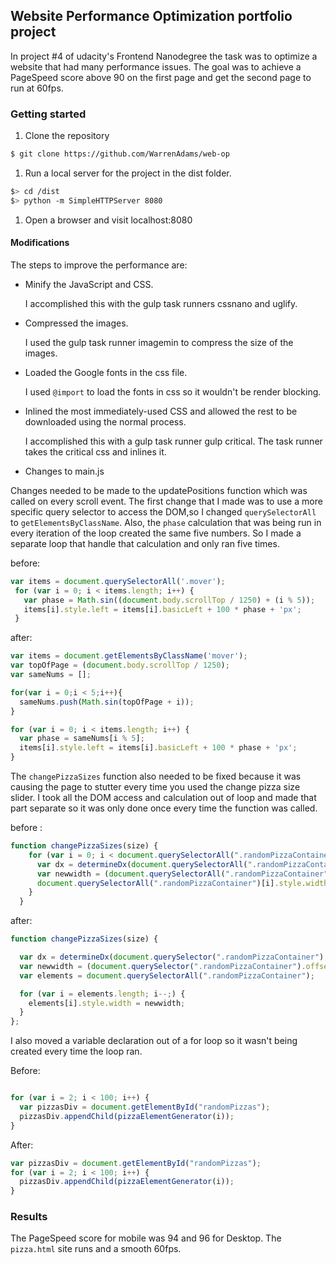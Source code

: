 ## Website Performance Optimization portfolio project

In project #4 of udacity's Frontend Nanodegree the task was to optimize a website that had many
performance issues. The goal was to achieve a PageSpeed score above 90 on the first page and get the second page
to run at 60fps.

### Getting started

1. Clone the repository

  ```bash
  $ git clone https://github.com/WarrenAdams/web-op

  ```

1. Run a local server for the project in the dist folder.

  ```bash
  $> cd /dist
  $> python -m SimpleHTTPServer 8080
  ```

1. Open a browser and visit localhost:8080

#### Modifications

The steps to improve the performance are:

* Minify the JavaScript and CSS.

  I accomplished this with the gulp task runners cssnano and uglify.

* Compressed the images.

  I used the gulp task runner imagemin to compress the size of the images.

* Loaded the Google fonts in the css file.

  I used `@import` to load the fonts in css so it wouldn't be render blocking.

* Inlined the most immediately-used CSS and allowed the rest to be downloaded using the normal process.

  I accomplished this with a gulp task runner gulp critical. The task runner takes the critical css and inlines it.

* Changes to main.js

Changes needed to be made to the updatePositions function which was called on every scroll event.
The first change that I made was to use a more specific query selector to access the DOM,so I changed
 `querySelectorAll` to `getElementsByClassName`. Also, the `phase` calculation that was being run in every
 iteration of the loop created the same five numbers. So I made a separate loop that handle that calculation and only
 ran five times.

before:

```javascript
var items = document.querySelectorAll('.mover');
 for (var i = 0; i < items.length; i++) {
   var phase = Math.sin((document.body.scrollTop / 1250) + (i % 5));
   items[i].style.left = items[i].basicLeft + 100 * phase + 'px';
 }
```

after:

```javascript
var items = document.getElementsByClassName('mover');
var topOfPage = (document.body.scrollTop / 1250);
var sameNums = [];

for(var i = 0;i < 5;i++){
  sameNums.push(Math.sin(topOfPage + i));
}

for (var i = 0; i < items.length; i++) {
  var phase = sameNums[i % 5];
  items[i].style.left = items[i].basicLeft + 100 * phase + 'px';
}

```

The `changePizzaSizes` function also needed to be fixed because it was causing the page to stutter every time
you used the change pizza size slider. I took all the DOM access and calculation out of loop and made that part separate so it was only done once every time the function was called.

before :

```javascript
function changePizzaSizes(size) {
    for (var i = 0; i < document.querySelectorAll(".randomPizzaContainer").length; i++) {
      var dx = determineDx(document.querySelectorAll(".randomPizzaContainer")[i], size);
      var newwidth = (document.querySelectorAll(".randomPizzaContainer")[i].offsetWidth + dx) + 'px';
      document.querySelectorAll(".randomPizzaContainer")[i].style.width = newwidth;
    }
  }
```

after:

```javascript
function changePizzaSizes(size) {

  var dx = determineDx(document.querySelector(".randomPizzaContainer"), size);
  var newwidth = (document.querySelector(".randomPizzaContainer").offsetWidth + dx) + 'px';
  var elements = document.querySelectorAll(".randomPizzaContainer");

  for (var i = elements.length; i--;) {
    elements[i].style.width = newwidth;
  }
};
```

I also moved a variable declaration out of a for loop so it wasn't being created every time
the loop ran.

Before:

```javascript

for (var i = 2; i < 100; i++) {
  var pizzasDiv = document.getElementById("randomPizzas");
  pizzasDiv.appendChild(pizzaElementGenerator(i));
}
```

After:

```javascript
var pizzasDiv = document.getElementById("randomPizzas");
for (var i = 2; i < 100; i++) {
  pizzasDiv.appendChild(pizzaElementGenerator(i));
}
```




### Results

The PageSpeed score for mobile was 94 and 96 for Desktop. The `pizza.html` site runs and a smooth 60fps.
